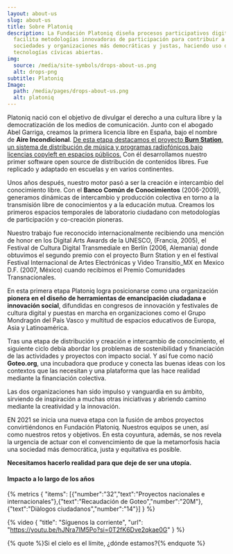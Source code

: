 ```yaml
---
layout: about-us
slug: about-us
title: Sobre Platoniq
description: La Fundación Platoniq diseña procesos participativos digitales y
  facilita metodologías innovadoras de participación para contribuir a formar
  sociedades y organizaciones más democráticas y justas, haciendo uso de
  tecnologías cívicas abiertas.
img:
  source: /media/site-symbols/drops-about-us.png
  alt: drops-png
subtitle: Platoniq
Image:
  path: /media/pages/drops-about-us.png
  alt: platoniq
---
```

Platoniq nació con el objetivo de divulgar el derecho a una cultura libre y la democratización de los medios de comunicación. Junto con el abogado Abel Garriga, creamos la primera licencia libre en España, bajo el nombre de **Aire Incondicional**. [De esta etapa destacamos el proyecto **Burn Station**, un sistema de distribución de música y programas radiofónicos bajo licencias copyleft en espacios públicos.](https://www.youtube.com/watch?v=EMnqbcmEPVI) Con él desarrollamos nuestro primer software open source de distribución de contenidos libres. Fue replicado y adaptado en escuelas y en varios continentes.

Unos años después, nuestro motor pasó a ser la creación e intercambio del conocimiento libre. Con el **Banco Común de Conocimientos** (2006-2009), generamos dinámicas de intercambio y producción colectiva en torno a la transmisión libre de conocimientos y a la educación mutua. Creamos los primeros espacios temporales de laboratorio ciudadano con metodologías de participación y co-creación pioneras.

Nuestro trabajo fue reconocido internacionalmente recibiendo una mención de honor en los Digital Arts Awards de la UNESCO, (Francia, 2005), el Festival de Cultura Digital Transmediale en Berlín (2006, Alemania) donde obtuvimos el segundo premio con el proyecto Burn Station y en el festival Festival Internacional de Artes Electrónicas y Video Transitio_MX en Mexico D.F. (2007, México) cuando recibimos el Premio Comunidades Transnacionales.

En esta primera etapa Platoniq logra posicionarse como una organización **pionera en el diseño de herramientas de emancipación ciudadana e innovación social**, difundidas en congresos de innovación y festivales de cultura digital y puestas en marcha en organizaciones como el Grupo Mondragón del País Vasco y multitud de espacios educativos de Europa, Asia y Latinoamérica.

Tras una etapa de distribución y creación e intercambio  de conocimiento, el siguiente ciclo debía abordar los problemas de sostenibilidad y financiación de las actividades y proyectos con impacto social. Y así fue como nació **Goteo.org**, una incubadora que produce y conecta las buenas ideas con los contextos que las necesitan y una plataforma que las hace realidad mediante la financiación colectiva. 

Las dos organizaciones han sido impulso y vanguardia en su ámbito, sirviendo de inspiración a muchas otras iniciativas y abriendo camino mediante la creatividad y la innovación.

EN 2021 se inicia una nueva etapa con la fusión de ambos proyectos convirtiéndonos en Fundación Platoniq. Nuestros equipos se unen, así como nuestros retos y objetivos. En esta coyuntura, además, se nos revela la urgencia de actuar con el convencimiento de que la metamorfosis hacia una sociedad más democrática, justa y equitativa es posible. 

**Necesitamos hacerlo realidad para que deje de ser una utopía.**

#### Impacto a lo largo de los años

{% metrics { "items": [{"number":"32","text":"Proyectos nacionales e internacionales"},{"text":"Recaudación de Goteo","number":"20M"},{"text":"Diàlogos ciudadanos","number":"14"}] } %}

{% video { "title": "Síguenos la corriente", "url": "https://youtu.be/hJNra7lM5Po?si=0T2fK6Dve2qkae0G" } %}

{% quote %}Si el cielo es el límite, ¿dónde estamos?{% endquote %}
